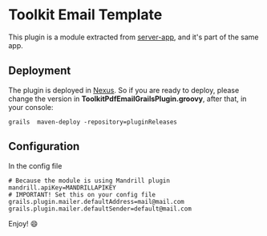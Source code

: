 # Toolkit Email Template

This plugin is a module extracted from [server-app](https://bitbucket.org/bookandlearn/server-app/overview), and it's part of the same app.

## Deployment

The plugin is deployed in [Nexus](http://nexus.masterkeyeducation.com). So if you are ready to deploy, please change the version in **ToolkitPdfEmailGrailsPlugin.groovy**, after that, in your console:

`grails  maven-deploy -repository=pluginReleases`

## Configuration

In the config file

```
# Because the module is using Mandrill plugin
mandrill.apiKey=MANDRILLAPIKEY
# IMPORTANT! Set this on your config file
grails.plugin.mailer.defaultAddress=mail@mail.com
grails.plugin.mailer.defaultSender=default@mail.com
```

Enjoy! :smile: